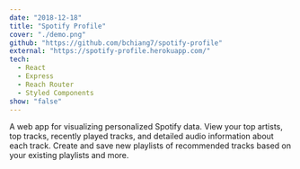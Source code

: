 ```yaml
---
date: "2018-12-18"
title: "Spotify Profile"
cover: "./demo.png"
github: "https://github.com/bchiang7/spotify-profile"
external: "https://spotify-profile.herokuapp.com/"
tech:
  - React
  - Express
  - Reach Router
  - Styled Components
show: "false"
---
```


A web app for visualizing personalized Spotify data. View your top artists, top tracks, recently played tracks, and detailed audio information about each track. Create and save new playlists of recommended tracks based on your existing playlists and more.
